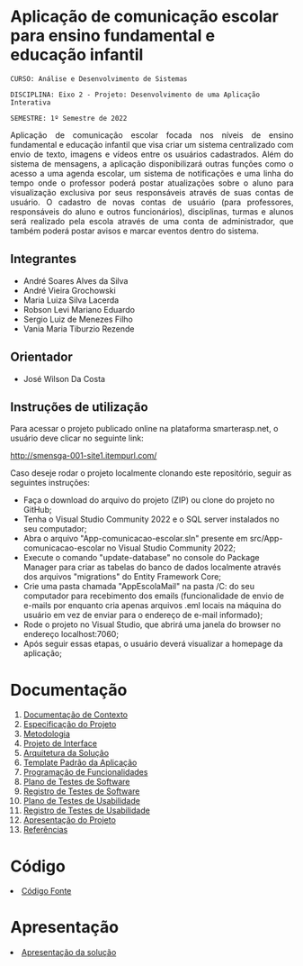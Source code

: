 # Aplicação de comunicação escolar para ensino fundamental e educação infantil

`CURSO: Análise e Desenvolvimento de Sistemas`

`DISCIPLINA: Eixo 2 - Projeto: Desenvolvimento de uma Aplicação Interativa`

`SEMESTRE: 1º Semestre de 2022` 

<p align="justify">Aplicação de comunicação escolar focada nos níveis de ensino fundamental e educação infantil que visa criar um sistema centralizado com envio de texto, imagens e vídeos entre 
os usuários cadastrados. Além do sistema de mensagens, a aplicação disponibilizará outras funções como o acesso a uma agenda escolar, um sistema de notificações e uma linha do tempo onde o professor poderá postar atualizações sobre o aluno para visualização exclusiva por seus responsáveis através de suas contas de usuário. O cadastro de novas contas de usuário (para professores, responsáveis do aluno e outros funcionários), disciplinas, turmas e alunos será realizado pela escola através de uma conta de administrador, que também poderá postar avisos e marcar eventos dentro do sistema.</p>

## Integrantes

* André Soares Alves da Silva
* André Vieira Grochowski
* Maria Luiza Silva Lacerda
* Robson Levi Mariano Eduardo
* Sergio Luiz de Menezes Filho
* Vania Maria Tiburzio Rezende


## Orientador

* José Wilson Da Costa 

## Instruções de utilização

Para acessar o projeto publicado online na plataforma smarterasp.net, o usuário deve clicar no seguinte link:

http://smensga-001-site1.itempurl.com/

Caso deseje rodar o projeto localmente clonando este repositório, seguir as seguintes instruções:
- Faça o download do arquivo do projeto (ZIP) ou clone do projeto no GitHub;
- Tenha o Visual Studio Community 2022 e o SQL server instalados no seu computador;
- Abra o arquivo "App-comunicacao-escolar.sln" presente em src/App-comunicacao-escolar no Visual Studio Community 2022;
- Execute o comando "update-database" no console do Package Manager para criar as tabelas do banco de dados localmente através dos arquivos "migrations" do Entity Framework Core;
- Crie uma pasta chamada "AppEscolaMail" na pasta /C: do seu computador para recebimento dos emails (funcionalidade de envio de e-mails por enquanto cria apenas arquivos .eml locais na máquina do usuário em vez de enviar para o endereço de e-mail informado);
- Rode o projeto no Visual Studio, que abrirá uma janela do browser no endereço localhost:7060;
- Após seguir essas etapas, o usuário deverá visualizar a homepage da aplicação;

# Documentação

<ol>
<li><a href="docs/01-Documentação de Contexto.md"> Documentação de Contexto</a></li>
<li><a href="docs/02-Especificação do Projeto.md"> Especificação do Projeto</a></li>
<li><a href="docs/03-Metodologia.md"> Metodologia</a></li>
<li><a href="docs/04-Projeto de Interface.md"> Projeto de Interface</a></li>
<li><a href="docs/05-Arquitetura da Solução.md"> Arquitetura da Solução</a></li>
<li><a href="docs/06-Template Padrão da Aplicação.md"> Template Padrão da Aplicação</a></li>
<li><a href="docs/07-Programação de Funcionalidades.md"> Programação de Funcionalidades</a></li>
<li><a href="docs/08-Plano de Testes de Software.md"> Plano de Testes de Software</a></li>
<li><a href="docs/09-Registro de Testes de Software.md"> Registro de Testes de Software</a></li>
<li><a href="docs/10-Plano de Testes de Usabilidade.md"> Plano de Testes de Usabilidade</a></li>
<li><a href="docs/11-Registro de Testes de Usabilidade.md"> Registro de Testes de Usabilidade</a></li>
<li><a href="docs/12-Apresentação do Projeto.md"> Apresentação do Projeto</a></li>
<li><a href="docs/13-Referências.md"> Referências</a></li>
</ol>

# Código

<li><a href="src/App-comunicacao-escolar"> Código Fonte</a></li>

# Apresentação

<li><a href="presentation/README.md"> Apresentação da solução</a></li>
